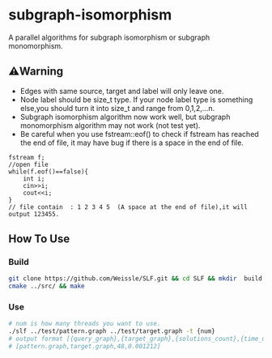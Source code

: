 # subgraph-isomorphism
A parallel algorithms for subgraph isomorphism or subgraph monomorphism.

## :warning:Warning  ##
* Edges with same source, target and label will only leave one.  
* Node label should be size_t type. If your node label type is something else,you should turn it into size_t and range from 0,1,2,...n.  
* Subgraph isomorphism algorithm now work well, but subgraph monomorphism algorithm may not work (not test yet).  
* Be careful when you use fstream::eof() to check if fstream has reached the end of file, it may have bug if there is a space in the end of file.  
```
fstream f; 
//open file
while(f.eof()==false){
	int i;
	cin>>i;
	cout<<i;
}
// file contain  : 1 2 3 4 5  (A space at the end of file),it will output 123455.
```

## How To Use ##

### Build ###
```sh
git clone https://github.com/Weissle/SLF.git && cd SLF && mkdir  build && cd build 
cmake ../src/ && make
```

### Use ###
```sh
# num is how many threads you want to use.
./slf ../test/pattern.graph ../test/target.graph -t {num}
# output format [{query_graph},{target_graph},{solutions_count},{time_usage}]
# [pattern.graph,target.graph,48,0.001212]
```
